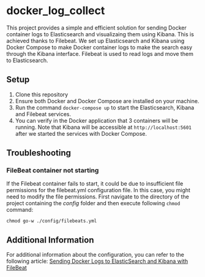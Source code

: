 # docker_log_collect

This project provides a simple and efficient solution for sending Docker container logs to Elasticsearch and visualizaing them using Kibana. This is achieved thanks to Filebeat. We set up Elasticsearch and Kibana using Docker Compose to make Docker container logs to make the search easy through the Kibana interface. Filebeat is used to read logs and move them to Elasticsearch.

## Setup

1. Clone this repository
2. Ensure both Docker and Docker Compose are installed on your machine.
3. Run the command `docker-compose up` to start the Elasticsearch, Kibana and Filebeat services.
4. You can verify in the Docker application that 3 containers will be running. Note that Kibana will be accessible at `http://localhost:5601` after we started the services with Docker Compose.

## Troubleshooting

### FileBeat container not starting

If the Filebeat container fails to start, it could be due to insufficient file permissions for the filebeat.yml configuration file. In this case, you might need to modify the file permissions. First navigate to the directory of the project containing the *config* folder and then  execute following `chmod` command:

```
chmod go-w ./config/filebeats.yml
```

## Additional Information

For additional information about the configuration, you can refer to the following article: [Sending Docker Logs to ElasticSearch and Kibana with FileBeat](https://www.sarulabs.com/post/5/2019-08-12/sending-docker-logs-to-elasticsearch-and-kibana-with-filebeat.html)